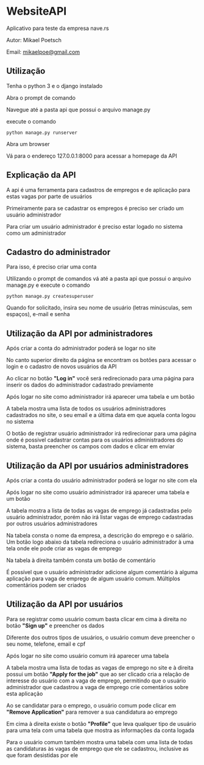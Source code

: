 <h1>WebsiteAPI</h1> 

Aplicativo para teste da empresa nave.rs

Autor: Mikael Poetsch

Email: mikaelpoe@gmail.com

<h2>Utilização</h2>

Tenha o python 3 e o django instalado 

Abra o prompt de comando

Navegue até a pasta api que possui o arquivo manage.py

execute o comando

```
python manage.py runserver
```
Abra um browser

Vá para o endereço 127.0.0.1:8000 para acessar a homepage da API




<h2> Explicação da API </h2>

A api é uma ferramenta para cadastros de empregos e de aplicação para estas vagas por parte de usuários

Primeiramente para se cadastrar os empregos é preciso ser criado um usuário administrador

Para criar um usuário administrador é preciso estar logado no sistema como um administrador



<h2> Cadastro do administrador </h2>

Para isso, é preciso criar uma conta

Utilizando o prompt de comandos vá até a pasta api que possui o arquivo manage.py e execute o comando

```
python manage.py createsuperuser
```

Quando for solicitado, insira seu nome de usuário (letras minúsculas, sem espaços), e-mail e senha



<h2> Utilização da API por administradores </h2>

Após criar a conta do administrador poderá se logar no site

No canto superior direito da página se encontram os botões para acessar o login e o cadastro de novos usuários da API

Ao clicar no botão **"Log in"** você será redirecionado para uma página para inserir os dados do administrador cadastrado previamente

Após logar no site como administrador irá aparecer uma tabela e um botão

A tabela mostra uma lista de todos os usuários administradores cadastrados no site, o seu email e a última data em que aquela conta logou no sistema

O botão de registrar usuário administrador irá redirecionar para uma página onde é possivel cadastrar contas para os usuários administradores do sistema, basta preencher os campos com dados e clicar em enviar

<h2> Utilização da API por usuários administradores </h2>

Após criar a conta do usuário administrador poderá se logar no site com ela

Após logar no site como usuário administrador irá aparecer uma tabela e um botão

A tabela mostra a lista de todas as vagas de emprego já cadastradas pelo usuário administrador, porém não irá listar vagas de emprego cadastradas por outros usuários administradores

Na tabela consta o nome da empresa, a descrição do emprego e o salário. Um botão logo abaixo da tabela redireciona o usuário administrador à uma tela onde ele pode criar as vagas de emprego

Na tabela à direita também consta um botão de comentário

É possível que o usuário administrador adicione algum comentário à alguma aplicação para vaga de emprego de algum usuário comum. Múltiplos comentários podem ser criados



<h2> Utilização da API por usuários </h2>

Para se registrar como usuário comum basta clicar em cima à direita no botão **"Sign up"** e preencher os dados

Diferente dos outros tipos de usuários, o usuário comum deve preencher o seu nome, telefone, email e cpf

Após logar no site como usuário comum irá aparecer uma tabela

A tabela mostra uma lista de todas as vagas de emprego no site e à direita possui um botão **"Apply for the job"** que ao ser clicado cria a relação de interesse do usuário com a vaga de emprego, permitindo que o usuário administrador que cadastrou a vaga de emprego crie comentários sobre esta aplicação

Ao se candidatar para o emprego, o usuário comum pode clicar em **"Remove Application"** para remover a sua candidatura ao emprego

Em cima à direita existe o botão **"Profile"** que leva qualquer tipo de usuário para uma tela com uma tabela que mostra as informações da conta logada

Para o usuário comum também mostra uma tabela com uma lista de todas as candidaturas às vagas de emprego que ele se cadastrou, inclusive as que foram desistidas por ele 
